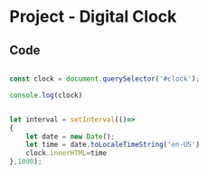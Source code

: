 # Project - Digital Clock

## Code 

```javascript

const clock = document.querySelector('#clock');

console.log(clock)


let interval = setInterval(()=>
{
    let date = new Date();
    let time = date.toLocaleTimeString('en-US')   
    clock.innerHTML=time    
},1000);

```
